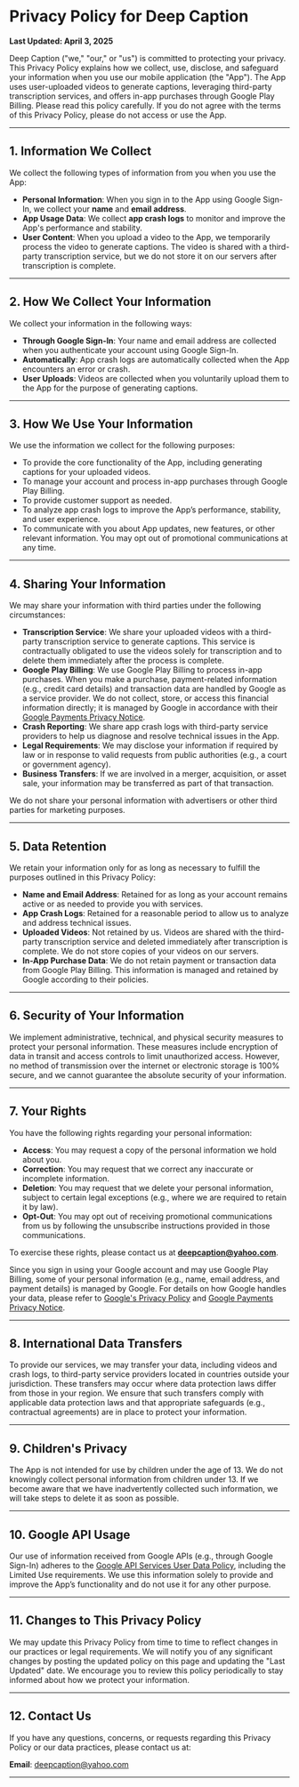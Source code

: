 # Privacy Policy for Deep Caption

**Last Updated: April 3, 2025**

Deep Caption ("we," "our," or "us") is committed to protecting your privacy. This Privacy Policy explains how we collect, use, disclose, and safeguard your information when you use our mobile application (the "App"). The App uses user-uploaded videos to generate captions, leveraging third-party transcription services, and offers in-app purchases through Google Play Billing. Please read this policy carefully. If you do not agree with the terms of this Privacy Policy, please do not access or use the App.

---

## 1. Information We Collect

We collect the following types of information from you when you use the App:

- **Personal Information**: When you sign in to the App using Google Sign-In, we collect your **name** and **email address**.
- **App Usage Data**: We collect **app crash logs** to monitor and improve the App's performance and stability.
- **User Content**: When you upload a video to the App, we temporarily process the video to generate captions. The video is shared with a third-party transcription service, but we do not store it on our servers after transcription is complete.

---

## 2. How We Collect Your Information

We collect your information in the following ways:

- **Through Google Sign-In**: Your name and email address are collected when you authenticate your account using Google Sign-In.
- **Automatically**: App crash logs are automatically collected when the App encounters an error or crash.
- **User Uploads**: Videos are collected when you voluntarily upload them to the App for the purpose of generating captions.

---

## 3. How We Use Your Information

We use the information we collect for the following purposes:

- To provide the core functionality of the App, including generating captions for your uploaded videos.
- To manage your account and process in-app purchases through Google Play Billing.
- To provide customer support as needed.
- To analyze app crash logs to improve the App’s performance, stability, and user experience.
- To communicate with you about App updates, new features, or other relevant information. You may opt out of promotional communications at any time.

---

## 4. Sharing Your Information

We may share your information with third parties under the following circumstances:

- **Transcription Service**: We share your uploaded videos with a third-party transcription service to generate captions. This service is contractually obligated to use the videos solely for transcription and to delete them immediately after the process is complete.
- **Google Play Billing**: We use Google Play Billing to process in-app purchases. When you make a purchase, payment-related information (e.g., credit card details) and transaction data are handled by Google as a service provider. We do not collect, store, or access this financial information directly; it is managed by Google in accordance with their [Google Payments Privacy Notice](https://payments.google.com/payments/apis-secure/get_legal_document?ldo=0&ldt=privacynotice&ldl=en-GB).
- **Crash Reporting**: We share app crash logs with third-party service providers to help us diagnose and resolve technical issues in the App.
- **Legal Requirements**: We may disclose your information if required by law or in response to valid requests from public authorities (e.g., a court or government agency).
- **Business Transfers**: If we are involved in a merger, acquisition, or asset sale, your information may be transferred as part of that transaction.

We do not share your personal information with advertisers or other third parties for marketing purposes.

---

## 5. Data Retention

We retain your information only for as long as necessary to fulfill the purposes outlined in this Privacy Policy:

- **Name and Email Address**: Retained for as long as your account remains active or as needed to provide you with services.
- **App Crash Logs**: Retained for a reasonable period to allow us to analyze and address technical issues.
- **Uploaded Videos**: Not retained by us. Videos are shared with the third-party transcription service and deleted immediately after transcription is complete. We do not store copies of your videos on our servers.
- **In-App Purchase Data**: We do not retain payment or transaction data from Google Play Billing. This information is managed and retained by Google according to their policies.

---

## 6. Security of Your Information

We implement administrative, technical, and physical security measures to protect your personal information. These measures include encryption of data in transit and access controls to limit unauthorized access. However, no method of transmission over the internet or electronic storage is 100% secure, and we cannot guarantee the absolute security of your information.

---

## 7. Your Rights

You have the following rights regarding your personal information:

- **Access**: You may request a copy of the personal information we hold about you.
- **Correction**: You may request that we correct any inaccurate or incomplete information.
- **Deletion**: You may request that we delete your personal information, subject to certain legal exceptions (e.g., where we are required to retain it by law).
- **Opt-Out**: You may opt out of receiving promotional communications from us by following the unsubscribe instructions provided in those communications.

To exercise these rights, please contact us at **deepcaption@yahoo.com**.

Since you sign in using your Google account and may use Google Play Billing, some of your personal information (e.g., name, email address, and payment details) is managed by Google. For details on how Google handles your data, please refer to [Google's Privacy Policy](https://policies.google.com/privacy) and [Google Payments Privacy Notice](https://payments.google.com/payments/apis-secure/get_legal_document?ldo=0&ldt=privacynotice&ldl=en-GB).

---

## 8. International Data Transfers

To provide our services, we may transfer your data, including videos and crash logs, to third-party service providers located in countries outside your jurisdiction. These transfers may occur where data protection laws differ from those in your region. We ensure that such transfers comply with applicable data protection laws and that appropriate safeguards (e.g., contractual agreements) are in place to protect your information.

---

## 9. Children's Privacy

The App is not intended for use by children under the age of 13. We do not knowingly collect personal information from children under 13. If we become aware that we have inadvertently collected such information, we will take steps to delete it as soon as possible.

---

## 10. Google API Usage

Our use of information received from Google APIs (e.g., through Google Sign-In) adheres to the [Google API Services User Data Policy](https://developers.google.com/terms/api-services-user-data-policy), including the Limited Use requirements. We use this information solely to provide and improve the App’s functionality and do not use it for any other purpose.

---

## 11. Changes to This Privacy Policy

We may update this Privacy Policy from time to time to reflect changes in our practices or legal requirements. We will notify you of any significant changes by posting the updated policy on this page and updating the "Last Updated" date. We encourage you to review this policy periodically to stay informed about how we protect your information.

---

## 12. Contact Us

If you have any questions, concerns, or requests regarding this Privacy Policy or our data practices, please contact us at:

**Email**: deepcaption@yahoo.com

---